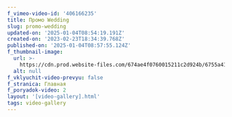```yaml
---
f_vimeo-video-id: '406166235'
title: Промо Wedding
slug: promo-wedding
updated-on: '2025-01-04T08:54:19.191Z'
created-on: '2023-02-23T18:34:39.768Z'
published-on: '2025-01-04T08:57:55.124Z'
f_thumbnail-image:
  url: >-
    https://cdn.prod.website-files.com/674ae4f0760015211c2d924b/6755a41a8ffe48f18f9c3f11_kpojasd.jpg
  alt: null
f_vklyuchit-video-prevyu: false
f_stranica: Главная
f_poryadok-video: 2
layout: '[video-gallery].html'
tags: video-gallery
---
```



